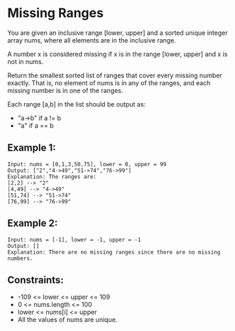 # Missing Ranges

You are given an inclusive range [lower, upper] and a sorted unique integer array nums, where all elements are in the inclusive range.

A number x is considered missing if x is in the range [lower, upper] and x is not in nums.

Return the smallest sorted list of ranges that cover every missing number exactly. That is, no element of nums is in any of the ranges, and each missing number is in one of the ranges.

Each range [a,b] in the list should be output as:

- "a->b" if a != b
- "a" if a == b

## Example 1:

```
Input: nums = [0,1,3,50,75], lower = 0, upper = 99
Output: ["2","4->49","51->74","76->99"]
Explanation: The ranges are:
[2,2] --> "2"
[4,49] --> "4->49"
[51,74] --> "51->74"
[76,99] --> "76->99"
```

## Example 2:

```
Input: nums = [-1], lower = -1, upper = -1
Output: []
Explanation: There are no missing ranges since there are no missing numbers.
```

## Constraints:

- -109 <= lower <= upper <= 109
- 0 <= nums.length <= 100
- lower <= nums[i] <= upper
- All the values of nums are unique.
